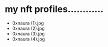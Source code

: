 # my nft profiles............
- 0xnaura (1).jpg
- 0xnaura (2).jpg
- 0xnaura (3).jpg
- 0xnaura (4).jpg
